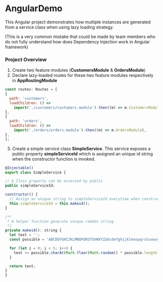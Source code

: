 # AngularDemo

This Angular project demonstrates how multiple instances are generated from a service class when using lazy loading strategy.

(This is a very common mistake that could be made by team members who do not fully understand how does Dependency Injection work in Angular framework)

### Project Overview


1. Create two feature modules (**CustomersModule** & **OrdersModule**)
2. Declare lazy-loaded routes for these two feature modules respectively in **AppRoutingModule** 
  ```js
const routes: Routes = [
  {
    path: 'customers',
    loadChildren: () =>
      import('./customers/customers.module').then((m) => m.CustomersModule),
  },
  {
    path: 'orders',
    loadChildren: () =>
      import('./orders/orders.module').then((m) => m.OrdersModule),
  },
];
```
3. Create a simple service class **SimpleService**. This service exposes a public property **simpleServiceId** which is assigned an unique id string when the constructor function is invoked.
  ```js
@Injectable()
export class SimpleService {

  // A Class property can be accessed by public
  public simpleServiceId;

  constructor() {
    // Assign an unique string to simpleServiceId everytime when constructor function is invoked
    this.simpleServiceId = this.makeid();
  }

  /**
   * A helper function generate unique ramdon string
   */
  private makeid(): string {
    let text = '';
    const possible = 'ABCDEFGHIJKLMNOPQRSTUVWXYZabcdefghijklmnopqrstuvwxyz0123456789';

    for (let i = 0; i < 5; i++) {
      text += possible.charAt(Math.floor(Math.random() * possible.length));
    }

    return text;
  }
}
```
